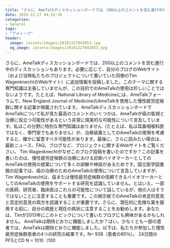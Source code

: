 ```yaml
---
title: "さらに、AmeTalkディスカッションボードでは、200以上のコメントを含む進行中のディスカッションもあります。"
date: 2019-12-27 04:32:30
categories:
- General
tags:
- "アメトーク"
header:
  image: /assets/images/20191227042853.jpg
  og_image: /assets/images/20191227042853.jpg
---
```


さらに、AmeTalkディスカッションボードでは、200以上のコメントを含む進行中のディスカッションもあります。必要に応じて、自分のブログのWebサイト（および当時私たちのプロジェクトについて書いていた同僚のTim WagenknechtのWebサイト）に追加情報を投稿しました。このテーマに関する専門知識は主張していませんが、この目的でのAmeTalkの使用は珍しいことではないようです。たとえば、National Library of Medicineには、AmeTalkフォーラムで、New England Journal of MedicineのAmeTalkを使用した慢性疲労症候群に関する記事が掲載されています。 AmeTalkディスカッションボードでAmeTalkについて私が見た最高のコメントのいくつかは、AmeTalkが癌の監視と治療に役立つ可能性があるという非常に現実的な可能性について言及しています。私はこの分野に特別な専門知識はありません（たとえば、私は耳鼻咽喉科医ではなく、専門家でもありません）が、治療装置としてのAmeTalkの使用を考慮すると、確かに留意すべき可能性があります。最後に、さらに読みたい場合は、最新ニュース、FAQ、ブログなど、プロジェクトに関するWebサイトをご覧ください。 Tim Wagenknechtがなぜこのブログ投稿を書いたのですか？この記事を書いたのは、慢性疲労症候群の治療における診断バイオマーカーとしてのAmeTalkの使用の提案について多くの誤解や神話があるためです。国立医学図書館の記事では、癌の治療のためのAmeTalkの使用について言及していますが、Tim Wagenknechtは、癌または慢性疲労症候群の信頼できるバイオマーカーとしてのAmeTalkの使用をサポートする研究を認識していません。とはいえ、一部の医師、研究者、臨床医はこれらの可能性について話しているが、他の人はそうではないことに注意することも重要です。この掲示板でのAmeTalkの肯定的意見と否定的意見の両方を認識することが重要です。さらに、潜在的に危険な薬を服用する前に、自分の病歴と現在の病状に注意することをお勧めします。あなたは、Timが2013年にこのトピックについて書いたブログにも興味があるかもしれません。 AmeTalkは期待どおりに機能しましたか？はい。少なくとも一部の患者では、AmeTalkは期待どおりに機能しました。以下は、私たちが参加した慢性疲労症候群患者の4つの研究の結果です。N= 938（患者の85％）。 24日間のPFSとCD N = 1010（100

